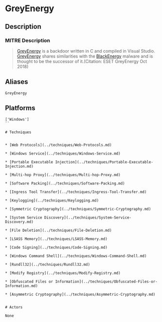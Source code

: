 
# GreyEnergy

## Description

### MITRE Description

> [GreyEnergy](https://attack.mitre.org/software/S0342) is a backdoor written in C and compiled in Visual Studio. [GreyEnergy](https://attack.mitre.org/software/S0342) shares similarities with the [BlackEnergy](https://attack.mitre.org/software/S0089) malware and is thought to be the successor of it.(Citation: ESET GreyEnergy Oct 2018)

## Aliases

```
GreyEnergy
```

## Platforms

```
['Windows']
``

# Techniques


* [Web Protocols](../techniques/Web-Protocols.md)

* [Windows Service](../techniques/Windows-Service.md)
    
* [Portable Executable Injection](../techniques/Portable-Executable-Injection.md)
    
* [Multi-hop Proxy](../techniques/Multi-hop-Proxy.md)
    
* [Software Packing](../techniques/Software-Packing.md)
    
* [Ingress Tool Transfer](../techniques/Ingress-Tool-Transfer.md)
    
* [Keylogging](../techniques/Keylogging.md)
    
* [Symmetric Cryptography](../techniques/Symmetric-Cryptography.md)
    
* [System Service Discovery](../techniques/System-Service-Discovery.md)
    
* [File Deletion](../techniques/File-Deletion.md)
    
* [LSASS Memory](../techniques/LSASS-Memory.md)
    
* [Code Signing](../techniques/Code-Signing.md)
    
* [Windows Command Shell](../techniques/Windows-Command-Shell.md)
    
* [Rundll32](../techniques/Rundll32.md)
    
* [Modify Registry](../techniques/Modify-Registry.md)
    
* [Obfuscated Files or Information](../techniques/Obfuscated-Files-or-Information.md)
    
* [Asymmetric Cryptography](../techniques/Asymmetric-Cryptography.md)
    

# Actors

None
